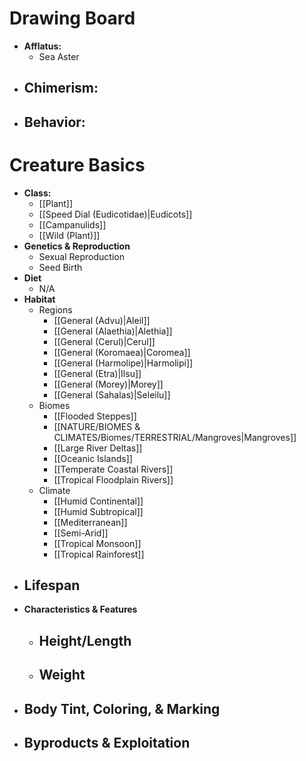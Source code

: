 # Drawing Board
- **Afflatus:**
	- Sea Aster
- **Chimerism:**
	- 
- **Behavior:**
	- 
# Creature Basics
- **Class:**
	- [[Plant]]
	- [[Speed Dial (Eudicotidae)|Eudicots]]
	- [[Campanulids]]
	- [[Wild (Plant)]]
- **Genetics & Reproduction**
	- Sexual Reproduction
	- Seed Birth
- **Diet**
	- N/A
- **Habitat**
	- Regions
		- [[General (Advu)|Aleil]]
		- [[General (Alaethia)|Alethia]]
		- [[General (Cerul)|Cerul]]
		- [[General (Koromaea)|Coromea]]
		- [[General (Harmolipe)|Harmolipi]]
		- [[General (Etra)|Ilsu]]
		- [[General (Morey)|Morey]]
		- [[General (Sahalas)|Seleilu]]
	- Biomes
		- [[Flooded Steppes]]
		- [[NATURE/BIOMES & CLIMATES/Biomes/TERRESTRIAL/Mangroves|Mangroves]]
		- [[Large River Deltas]]
		- [[Oceanic Islands]]
		- [[Temperate Coastal Rivers]]
		- [[Tropical Floodplain Rivers]]
	- Climate
		- [[Humid Continental]]
		- [[Humid Subtropical]]
		- [[Mediterranean]]
		- [[Semi-Arid]]
		- [[Tropical Monsoon]]
		- [[Tropical Rainforest]]
- **Lifespan**
	- 
- **Characteristics & Features**
	- Height/Length
		- 
	- Weight
		- 
- **Body Tint, Coloring, & Marking**
	- 
- **Byproducts & Exploitation**
	- 